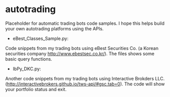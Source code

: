 # autotrading

Placeholder for automatic trading bots code samples. I hope this helps build your own autotrading platforms using the APIs. 

- eBest_Classes_Sample.py:

Code snippets from my trading bots using eBest Securities Co. (a Korean securities company http://www.ebestsec.co.kr/). The files shows some basic query functions. 

- IbPy_DKC.py:

Another code snippets from my trading bots using Interactive Brokders LLC. (http://interactivebrokers.github.io/tws-api/#gsc.tab=0). The code will show your portfolio status and exit.  
